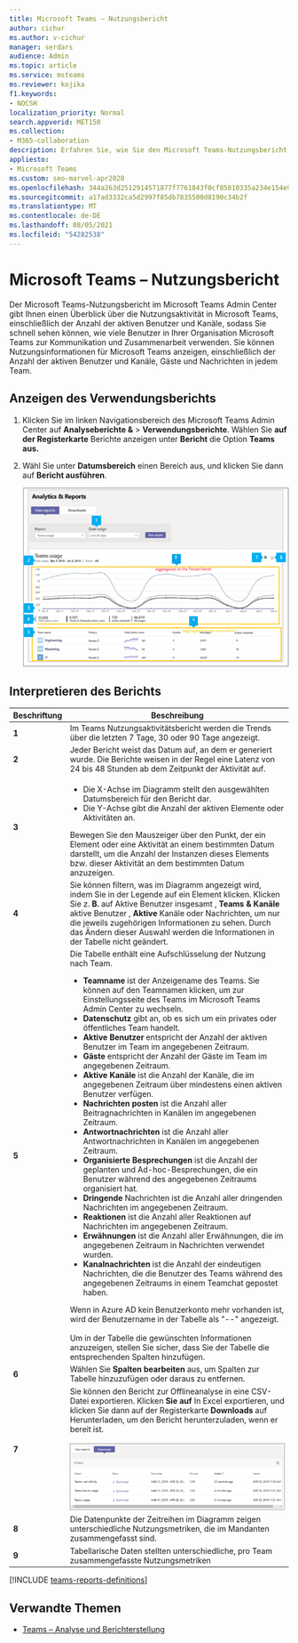 ```yaml
---
title: Microsoft Teams – Nutzungsbericht
author: cichur
ms.author: v-cichur
manager: serdars
audience: Admin
ms.topic: article
ms.service: msteams
ms.reviewer: kojika
f1.keywords:
- NOCSH
localization_priority: Normal
search.appverid: MET150
ms.collection:
- M365-collaboration
description: Erfahren Sie, wie Sie den Microsoft Teams-Nutzungsbericht im Microsoft Teams Admin Center verwenden, um sich einen Überblick über die Microsoft Teams-Aktivitäten in Ihrem Unternehmen zu verschaffen.
appliesto:
- Microsoft Teams
ms.custom: seo-marvel-apr2020
ms.openlocfilehash: 344a263d2512914571877f7761843f0cf85810335a234e154e9a7f3c021d0644
ms.sourcegitcommit: a17ad3332ca5d2997f85db7835500d8190c34b2f
ms.translationtype: MT
ms.contentlocale: de-DE
ms.lasthandoff: 08/05/2021
ms.locfileid: "54282538"
---
```

# <a name="microsoft-teams-usage-report"></a>Microsoft Teams – Nutzungsbericht

Der Microsoft Teams-Nutzungsbericht im Microsoft Teams Admin Center gibt Ihnen einen Überblick über die Nutzungsaktivität in Microsoft Teams, einschließlich der Anzahl der aktiven Benutzer und Kanäle, sodass Sie schnell sehen können, wie viele Benutzer in Ihrer Organisation Microsoft Teams zur Kommunikation und Zusammenarbeit verwenden. Sie können Nutzungsinformationen für Microsoft Teams anzeigen, einschließlich der Anzahl der aktiven Benutzer und Kanäle, Gäste und Nachrichten in jedem Team.

## <a name="view-the-usage-report"></a>Anzeigen des Verwendungsberichts

1. Klicken Sie im linken Navigationsbereich des Microsoft Teams Admin Center auf **Analyseberichte &**  >  **Verwendungsberichte**. Wählen Sie **auf der Registerkarte** Berichte anzeigen unter **Bericht** die Option **Teams aus.**
2. Wähl Sie unter **Datumsbereich** einen Bereich aus, und klicken Sie dann auf **Bericht ausführen**.

    ![Screenshot des Teams-Nutzungsberichts im Teams Admin Center mit Callouts](../media/teams-reports-teams-usage-with-callouts1.png "Screenshot des Teams-Nutzungsberichts im Teams Admin Center mit Callouts")

## <a name="interpret-the-report"></a>Interpretieren des Berichts

|Beschriftung |Beschreibung  |
|--------|-------------|
|**1**   |Im Teams Nutzungsaktivitätsbericht werden die Trends über die letzten 7 Tage, 30 oder 90 Tage angezeigt. |
|**2**   |Jeder Bericht weist das Datum auf, an dem er generiert wurde. Die Berichte weisen in der Regel eine Latenz von 24 bis 48 Stunden ab dem Zeitpunkt der Aktivität auf. |
|**3**   |<ul><li>Die X-Achse im Diagramm stellt den ausgewählten Datumsbereich für den Bericht dar.</li> <li> Die Y-Achse gibt die Anzahl der aktiven Elemente oder Aktivitäten an.</li> </ul>Bewegen Sie den Mauszeiger über den Punkt, der ein Element oder eine Aktivität an einem bestimmten Datum darstellt, um die Anzahl der Instanzen dieses Elements bzw. dieser Aktivität an dem bestimmten Datum anzuzeigen.|
|**4**   |Sie können filtern, was im Diagramm angezeigt wird, indem Sie in der Legende auf ein Element klicken. Klicken Sie z. **B.** auf Aktive Benutzer insgesamt ,  **Teams & Kanäle** aktive Benutzer , **Aktive** Kanäle oder Nachrichten, um nur die jeweils zugehörigen Informationen zu sehen. Durch das Ändern dieser Auswahl werden die Informationen in der Tabelle nicht geändert. |
|**5**   |Die Tabelle enthält eine Aufschlüsselung der Nutzung nach Team. <ul><li>**Teamname** ist der Anzeigename des Teams. Sie können auf den Teamnamen klicken, um zur Einstellungsseite des Teams im Microsoft Teams Admin Center zu wechseln. </li> <li>**Datenschutz** gibt an, ob es sich um ein privates oder öffentliches Team handelt.</li> <li>**Aktive Benutzer** entspricht der Anzahl der aktiven Benutzer im Team im angegebenen Zeitraum.</li><li>**Gäste** entspricht der Anzahl der Gäste im Team im angegebenen Zeitraum.</li> <li>**Aktive Kanäle** ist die Anzahl der Kanäle, die im angegebenen Zeitraum über mindestens einen aktiven Benutzer verfügen.</li> <li>**Nachrichten posten** ist die Anzahl aller Beitragnachrichten in Kanälen im angegebenen Zeitraum.</li> <li>**Antwortnachrichten** ist die Anzahl aller Antwortnachrichten in Kanälen im angegebenen Zeitraum.</li> <li>**Organisierte Besprechungen** ist die Anzahl der geplanten und Ad-hoc-Besprechungen, die ein Benutzer während des angegebenen Zeitraums organisiert hat. </li><li>**Dringende** Nachrichten ist die Anzahl aller dringenden Nachrichten im angegebenen Zeitraum.</li><li>**Reaktionen** ist die Anzahl aller Reaktionen auf Nachrichten im angegebenen Zeitraum.</li><li>**Erwähnungen** ist die Anzahl aller Erwähnungen, die im angegebenen Zeitraum in Nachrichten verwendet wurden.</li><li>**Kanalnachrichten** ist die Anzahl der eindeutigen Nachrichten, die die Benutzer des Teams während des angegebenen Zeitraums in einem Teamchat gepostet haben.</li> </li> </ul>Wenn in Azure AD kein Benutzerkonto mehr vorhanden ist, wird der Benutzername in der Tabelle als "--" angezeigt. <br><br>Um in der Tabelle die gewünschten Informationen anzuzeigen, stellen Sie sicher, dass Sie der Tabelle die entsprechenden Spalten hinzufügen. |
|**6**   |Wählen Sie **Spalten bearbeiten** aus, um Spalten zur Tabelle hinzuzufügen oder daraus zu entfernen.|
|**7**   |Sie können den Bericht zur Offlineanalyse in eine CSV-Datei exportieren. Klicken **Sie auf** In Excel exportieren, und klicken  Sie dann auf der Registerkarte **Downloads** auf Herunterladen, um den Bericht herunterzuladen, wenn er bereit ist.<br><br>![Screenshot der Registerkarte "Downloads" mit exportierten Berichten zum Herunterladen](../media/teams-reports-export-to-csv.png)|
|**8** |Die Datenpunkte der Zeitreihen im Diagramm zeigen unterschiedliche Nutzungsmetriken, die im Mandanten zusammengefasst sind.|
|**9** |Tabellarische Daten stellten unterschiedliche, pro Team zusammengefasste Nutzungsmetriken|

[!INCLUDE [teams-reports-definitions](../includes/teams-reports-definitions.md)]

## <a name="related-topics"></a>Verwandte Themen

- [Teams – Analyse und Berichterstellung](teams-reporting-reference.md)
